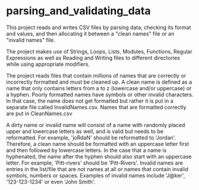 # parsing_and_validating_data
This project reads and writes CSV files by parsing data, checking its format and values, and then allocating it between a "clean names" file or an "invalid names" file.

The project makes use of Strings, Loops, Lists, Modules, Functions, Regular Expressions as well as Reading and Writing files to different directories while using appropriate modifiers.

The project reads files that contain millions of names that are correctly or incorrectly formatted and must be cleaned up. A clean name is defined as a name that only contains letters from a to z (lowercase and/or uppercase) or a hyphen. Poorly formatted names have symbols or other invalid characters. In that case, the name does not get formatted but rather it is put in a separate file called InvalidNames.csv. Names that are formatted correctly are put in CleanNames.csv

A dirty name or invalid name will consist of a name with randomly placed upper and lowercase letters as well, and is valid but needs to be reformatted. For example, 'joRdaN' should be reformatted to 'Jordan'. Therefore, a clean name should be formatted with an uppercase letter first and then followed by lowercase letters. In the case that a name is hyphenated, the name after the hyphen should also start with an uppercase letter. For example, 'Pitt-rivers' should be 'Pitt-Rivers'. Invalid names are entries in the list/file that are not names at all or names that contain invalid symbols, numbers or spaces. Examples of invalid names include 'J@ker', '123-123-1234' or even 'John Smith'.

